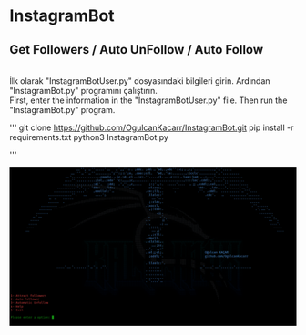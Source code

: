 # InstagramBot
## Get Followers / Auto UnFollow / Auto Follow
<br> İlk olarak "InstagramBotUser.py" dosyasındaki bilgileri girin. Ardından "InstagramBot.py" programını çalıştırın.
<br> First, enter the information in the "InstagramBotUser.py" file. Then run the "InstagramBot.py" program. <br>

''' 
git clone https://github.com/OgulcanKacarr/InstagramBot.git
pip install -r requirements.txt
python3 InstagramBot.py

'''

![Main](https://github.com/OgulcanKacarr/InstagramBot/blob/main/Images/main.png)
